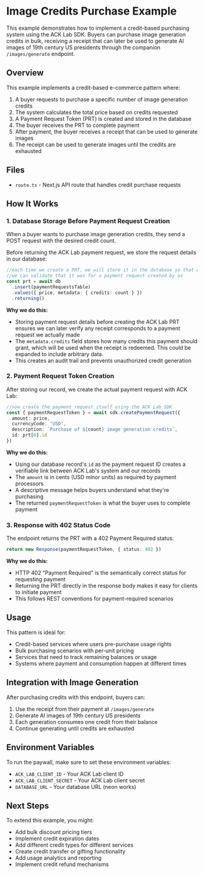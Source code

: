 # Image Credits Purchase Example

This example demonstrates how to implement a credit-based purchasing system using the ACK Lab SDK. Buyers can purchase image generation credits in bulk, receiving a receipt that can later be used to generate AI images of 19th century US presidents through the companion `/images/generate` endpoint.

## Overview

This example implements a credit-based e-commerce pattern where:

1. A buyer requests to purchase a specific number of image generation credits
2. The system calculates the total price based on credits requested
3. A Payment Request Token (PRT) is created and stored in the database
4. The buyer receives the PRT to complete payment
5. After payment, the buyer receives a receipt that can be used to generate images
6. The receipt can be used to generate images until the credits are exhausted

## Files

- `route.ts` - Next.js API route that handles credit purchase requests

## How It Works

### 1. Database Storage Before Payment Request Creation

When a buyer wants to purchase image generation credits, they send a POST request with the desired credit count.

Before returning the ACK Lab payment request, we store the request details in our database:

```typescript
//each time we create a PRT, we will store it in the database so that when we receive a receipt
//we can validate that it was for a payment request created by us
const prt = await db
  .insert(paymentRequestsTable)
  .values({ price, metadata: { credits: count } })
  .returning()
```

**Why we do this:**

- Storing payment request details before creating the ACK Lab PRT ensures we can later verify any receipt corresponds to a payment request we actually made
- The `metadata.credits` field stores how many credits this payment should grant, which will be used when the receipt is redeemed. This could be expanded to include arbitrary data.
- This creates an audit trail and prevents unauthorized credit generation

### 2. Payment Request Token Creation

After storing our record, we create the actual payment request with ACK Lab:

```typescript
//now create the payment request itself using the ACK Lab SDK
const { paymentRequestToken } = await sdk.createPaymentRequest({
  amount: price,
  currencyCode: "USD",
  description: `Purchase of ${count} image generation credits`,
  id: prt[0].id
})
```

**Why we do this:**

- Using our database record's `id` as the payment request ID creates a verifiable link between ACK Lab's system and our records
- The `amount` is in cents (USD minor units) as required by payment processors
- A descriptive message helps buyers understand what they're purchasing
- The returned `paymentRequestToken` is what the buyer uses to complete payment

### 3. Response with 402 Status Code

The endpoint returns the PRT with a 402 Payment Required status:

```typescript
return new Response(paymentRequestToken, { status: 402 })
```

**Why we do this:**

- HTTP 402 "Payment Required" is the semantically correct status for requesting payment
- Returning the PRT directly in the response body makes it easy for clients to initiate payment
- This follows REST conventions for payment-required scenarios

## Usage

This pattern is ideal for:

- Credit-based services where users pre-purchase usage rights
- Bulk purchasing scenarios with per-unit pricing
- Services that need to track remaining balances or usage
- Systems where payment and consumption happen at different times

## Integration with Image Generation

After purchasing credits with this endpoint, buyers can:

1. Use the receipt from their payment at `/images/generate`
2. Generate AI images of 19th century US presidents
3. Each generation consumes one credit from their balance
4. Continue generating until credits are exhausted

## Environment Variables

To run the paywall, make sure to set these environment variables:

- `ACK_LAB_CLIENT_ID` - Your ACK Lab client ID
- `ACK_LAB_CLIENT_SECRET` - Your ACK Lab client secret
- `DATABASE_URL` - Your database URL (neon works)

## Next Steps

To extend this example, you might:

- Add bulk discount pricing tiers
- Implement credit expiration dates
- Add different credit types for different services
- Create credit transfer or gifting functionality
- Add usage analytics and reporting
- Implement credit refund mechanisms
